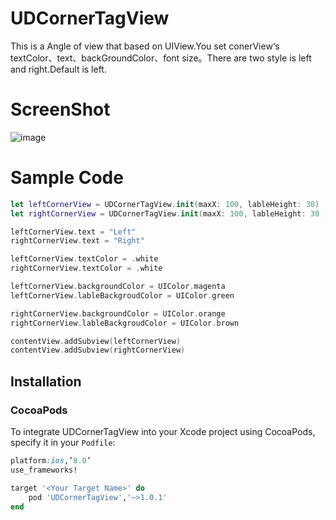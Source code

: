 # UDCornerTagView
This is a Angle of view that based on UIView.You set conerView‘s textColor、text、backGroundColor、font size。There are two style is left and right.Default is left.

# ScreenShot
 ![image](https://github.com/UnivexDont/UDCornerTagView/blob/master/ScreenShot.png)

# Sample Code
```swift
let leftCornerView = UDCornerTagView.init(maxX: 100, lableHeight: 30)
let rightCornerView = UDCornerTagView.init(maxX: 100, lableHeight: 30 , style: .right)

leftCornerView.text = "Left"
rightCornerView.text = "Right"

leftCornerView.textColor = .white
rightCornerView.textColor = .white

leftCornerView.backgroundColor = UIColor.magenta
leftCornerView.lableBackgroudColor = UIColor.green

rightCornerView.backgroundColor = UIColor.orange
rightCornerView.lableBackgroudColor = UIColor.brown

contentView.addSubview(leftCornerView)
contentView.addSubview(rightCornerView)
```
## Installation
### CocoaPods

To integrate UDCornerTagView into your Xcode project using CocoaPods, specify it in your `Podfile`:

```ruby
platform:ios,’8.0’
use_frameworks!

target '<Your Target Name>' do
	pod 'UDCornerTagView','~>1.0.1'
end
```
